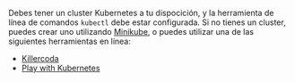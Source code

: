Debes tener un cluster Kubernetes a tu dispocición, y la herramienta de línea de comandos `kubectl` debe estar configurada. Si no tienes un cluster, puedes crear uno utilizando [Minikube](/docs/setup/minikube),
o puedes utilizar una de las siguientes herramientas en línea:

* [Killercoda](https://killercoda.com/playgrounds/scenario/kubernetes)
* [Play with Kubernetes](https://labs.play-with-k8s.com/)
